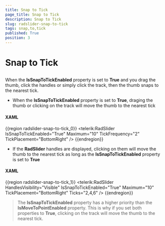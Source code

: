 ```yaml
---
title: Snap to Tick
page_title: Snap to Tick
description: Snap to Tick
slug: radslider-snap-to-tick
tags: snap,to,tick
published: True
position: 3
---
```


# Snap to Tick



## 

When the __IsSnapToTickEnabled__ property is set to __True__ and you drag the thumb, click the handles or simply click the track, then the thumb snaps to the nearest tick.

* When the __IsSnapToTickEnabled__ property is set to __True__, draging the thumb or clicking on the track will move the thumb to the nearest tick 
        

#### __XAML__

{{region radslider-snap-to-tick_0}}
    <telerik:RadSlider IsSnapToTickEnabled="True" 
                       Maximum="10"
                       TickFrequency="2"
                       TickPlacement="BottomRight" />
	{{endregion}}



* If the __RadSlider__ handles are displayed, clicking on them will move the thumb to the nearest tick as long as the __IsSnapToTickEnabled__ property is set to __True__

#### __XAML__

{{region radslider-snap-to-tick_1}}
    <telerik:RadSlider HandlesVisibility="Visible" 
                       IsSnapToTickEnabled="True"
                       Maximum="10"
                       TickPlacement="BottomRight"
                       Ticks="2,4,6" />
	{{endregion}}



>The __IsSnapToTickEnabled__ property has a higher priority than the __IsMoveToPointEnabled__ property. This is why if you set both properties to __True__, clicking on the track will move the thumb to the nearest tick.
